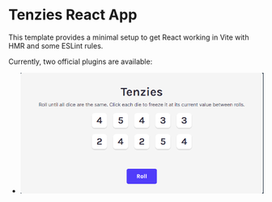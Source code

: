 # Tenzies React App

This template provides a minimal setup to get React working in Vite with HMR and some ESLint rules.

Currently, two official plugins are available:

- ![Start of game](public/tenzies-start.png)
